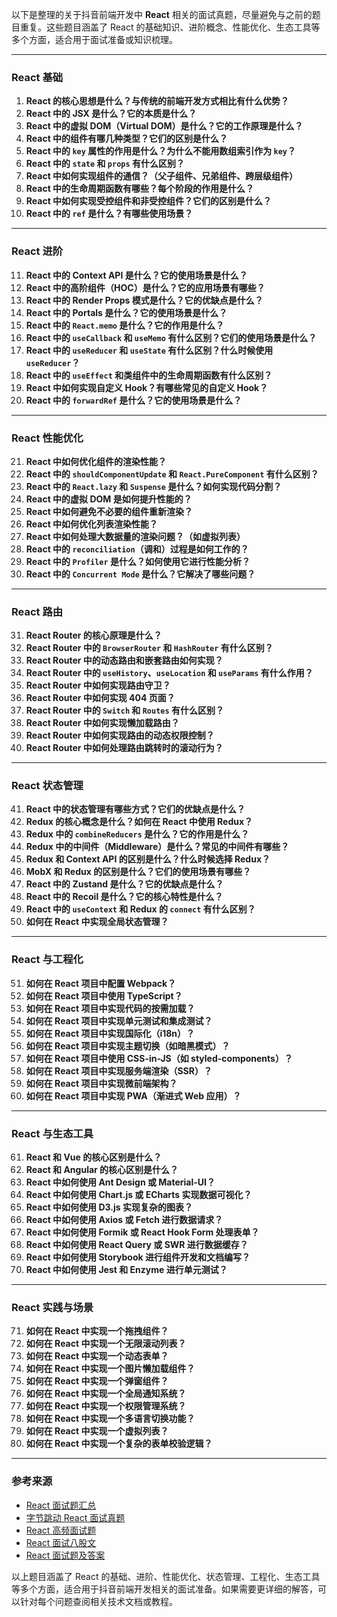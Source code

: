 以下是整理的关于抖音前端开发中 **React** 相关的面试真题，尽量避免与之前的题目重复。这些题目涵盖了 React 的基础知识、进阶概念、性能优化、生态工具等多个方面，适合用于面试准备或知识梳理。

---

### **React 基础**
1. **React 的核心思想是什么？与传统的前端开发方式相比有什么优势？**
2. **React 中的 JSX 是什么？它的本质是什么？**
3. **React 中的虚拟 DOM（Virtual DOM）是什么？它的工作原理是什么？**
4. **React 中的组件有哪几种类型？它们的区别是什么？**
5. **React 中的 `key` 属性的作用是什么？为什么不能用数组索引作为 `key`？**
6. **React 中的 `state` 和 `props` 有什么区别？**
7. **React 中如何实现组件的通信？（父子组件、兄弟组件、跨层级组件）**
8. **React 中的生命周期函数有哪些？每个阶段的作用是什么？**
9. **React 中如何实现受控组件和非受控组件？它们的区别是什么？**
10. **React 中的 `ref` 是什么？有哪些使用场景？**

---

### **React 进阶**
11. **React 中的 Context API 是什么？它的使用场景是什么？**
12. **React 中的高阶组件（HOC）是什么？它的应用场景有哪些？**
13. **React 中的 Render Props 模式是什么？它的优缺点是什么？**
14. **React 中的 Portals 是什么？它的使用场景是什么？**
15. **React 中的 `React.memo` 是什么？它的作用是什么？**
16. **React 中的 `useCallback` 和 `useMemo` 有什么区别？它们的使用场景是什么？**
17. **React 中的 `useReducer` 和 `useState` 有什么区别？什么时候使用 `useReducer`？**
18. **React 中的 `useEffect` 和类组件中的生命周期函数有什么区别？**
19. **React 中如何实现自定义 Hook？有哪些常见的自定义 Hook？**
20. **React 中的 `forwardRef` 是什么？它的使用场景是什么？**

---

### **React 性能优化**
21. **React 中如何优化组件的渲染性能？**
22. **React 中的 `shouldComponentUpdate` 和 `React.PureComponent` 有什么区别？**
23. **React 中的 `React.lazy` 和 `Suspense` 是什么？如何实现代码分割？**
24. **React 中的虚拟 DOM 是如何提升性能的？**
25. **React 中如何避免不必要的组件重新渲染？**
26. **React 中如何优化列表渲染性能？**
27. **React 中如何处理大数据量的渲染问题？（如虚拟列表）**
28. **React 中的 `reconciliation`（调和）过程是如何工作的？**
29. **React 中的 `Profiler` 是什么？如何使用它进行性能分析？**
30. **React 中的 `Concurrent Mode` 是什么？它解决了哪些问题？**

---

### **React 路由**
31. **React Router 的核心原理是什么？**
32. **React Router 中的 `BrowserRouter` 和 `HashRouter` 有什么区别？**
33. **React Router 中的动态路由和嵌套路由如何实现？**
34. **React Router 中的 `useHistory`、`useLocation` 和 `useParams` 有什么作用？**
35. **React Router 中如何实现路由守卫？**
36. **React Router 中如何实现 404 页面？**
37. **React Router 中的 `Switch` 和 `Routes` 有什么区别？**
38. **React Router 中如何实现懒加载路由？**
39. **React Router 中如何实现路由的动态权限控制？**
40. **React Router 中如何处理路由跳转时的滚动行为？**

---

### **React 状态管理**
41. **React 中的状态管理有哪些方式？它们的优缺点是什么？**
42. **Redux 的核心概念是什么？如何在 React 中使用 Redux？**
43. **Redux 中的 `combineReducers` 是什么？它的作用是什么？**
44. **Redux 中的中间件（Middleware）是什么？常见的中间件有哪些？**
45. **Redux 和 Context API 的区别是什么？什么时候选择 Redux？**
46. **MobX 和 Redux 的区别是什么？它们的使用场景有哪些？**
47. **React 中的 Zustand 是什么？它的优缺点是什么？**
48. **React 中的 Recoil 是什么？它的核心特性是什么？**
49. **React 中的 `useContext` 和 Redux 的 `connect` 有什么区别？**
50. **如何在 React 中实现全局状态管理？**

---

### **React 与工程化**
51. **如何在 React 项目中配置 Webpack？**
52. **如何在 React 项目中使用 TypeScript？**
53. **如何在 React 项目中实现代码的按需加载？**
54. **如何在 React 项目中实现单元测试和集成测试？**
55. **如何在 React 项目中实现国际化（i18n）？**
56. **如何在 React 项目中实现主题切换（如暗黑模式）？**
57. **如何在 React 项目中使用 CSS-in-JS（如 styled-components）？**
58. **如何在 React 项目中实现服务端渲染（SSR）？**
59. **如何在 React 项目中实现微前端架构？**
60. **如何在 React 项目中实现 PWA（渐进式 Web 应用）？**

---

### **React 与生态工具**
61. **React 和 Vue 的核心区别是什么？**
62. **React 和 Angular 的核心区别是什么？**
63. **React 中如何使用 Ant Design 或 Material-UI？**
64. **React 中如何使用 Chart.js 或 ECharts 实现数据可视化？**
65. **React 中如何使用 D3.js 实现复杂的图表？**
66. **React 中如何使用 Axios 或 Fetch 进行数据请求？**
67. **React 中如何使用 Formik 或 React Hook Form 处理表单？**
68. **React 中如何使用 React Query 或 SWR 进行数据缓存？**
69. **React 中如何使用 Storybook 进行组件开发和文档编写？**
70. **React 中如何使用 Jest 和 Enzyme 进行单元测试？**

---

### **React 实践与场景**
71. **如何在 React 中实现一个拖拽组件？**
72. **如何在 React 中实现一个无限滚动列表？**
73. **如何在 React 中实现一个动态表单？**
74. **如何在 React 中实现一个图片懒加载组件？**
75. **如何在 React 中实现一个弹窗组件？**
76. **如何在 React 中实现一个全局通知系统？**
77. **如何在 React 中实现一个权限管理系统？**
78. **如何在 React 中实现一个多语言切换功能？**
79. **如何在 React 中实现一个虚拟列表？**
80. **如何在 React 中实现一个复杂的表单校验逻辑？**

---

### **参考来源**
- [React 面试题汇总](https://juejin.cn/post/6844904094289270797)
- [字节跳动 React 面试真题](https://www.nowcoder.com/discuss/353157534942961664)
- [React 高频面试题](https://github.com/Advanced-Frontend/Daily-Interview-Question)
- [React 面试八股文](https://juejin.cn/post/6844904094289270797)
- [React 面试题及答案](https://blog.csdn.net/qq_41625881/article/details/142904166)

以上题目涵盖了 React 的基础、进阶、性能优化、状态管理、工程化、生态工具等多个方面，适合用于抖音前端开发相关的面试准备。如果需要更详细的解答，可以针对每个问题查阅相关技术文档或教程。
